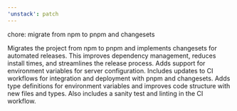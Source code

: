 ```yaml
---
'unstack': patch
---
```


chore: migrate from npm to pnpm and changesets

Migrates the project from npm to pnpm and implements changesets for automated releases.  This improves dependency management, reduces install times, and streamlines the release process.  Adds support for environment variables for server configuration.  Includes updates to CI workflows for integration and deployment with pnpm and changesets.  Adds type definitions for environment variables and improves code structure with new files and types.  Also includes a sanity test and linting in the CI workflow.
